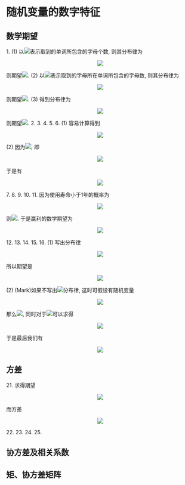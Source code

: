 <h1  id="随机变量的数字特征">随机变量的数字特征</h1>
<h2  id="数学期望">数学期望</h2>
1.
    (1) 以<img src="https://latex.codecogs.com/gif.latex?X"/>表示取到的单词所包含的字母个数, 则其分布律为
    <p align="center"><img src="https://latex.codecogs.com/gif.latex?&#x5C;begin{array}{c|cccc}			&#x5C;hline			X&amp;2&amp;3&amp;4&amp;9&#x5C;&#x5C;			&#x5C;hline			p_k&amp;&#x5C;frac{1}{8}&amp;&#x5C;frac{5}{8}&amp;&#x5C;frac{1}{8}&amp;&#x5C;frac{1}{8}&#x5C;&#x5C;			&#x5C;hline		&#x5C;end{array}"/></p>
	则期望<img src="https://latex.codecogs.com/gif.latex?E(X)=&#x5C;dfrac{15}{4}=3.75"/>.
    (2) 以<img src="https://latex.codecogs.com/gif.latex?Y"/>表示取到的字母所在单词所包含的字母数, 则其分布律为
        <p align="center"><img src="https://latex.codecogs.com/gif.latex?&#x5C;begin{array}{c|cccc}			&#x5C;hline			Y&amp;2&amp;3&amp;4&amp;9&#x5C;&#x5C;			&#x5C;hline			p_k&amp;&#x5C;frac{1}{15}&amp;&#x5C;frac{1}{2}&amp;&#x5C;frac{2}{15}&amp;&#x5C;frac{3}{10}&#x5C;&#x5C;			&#x5C;hline		&#x5C;end{array}"/></p>
	则期望<img src="https://latex.codecogs.com/gif.latex?E(Y)=&#x5C;dfrac{73}{15}=4.87"/>.
    (3) 得到分布律为
    <p align="center"><img src="https://latex.codecogs.com/gif.latex?&#x5C;begin{array}{c|ccccccccccc}			&#x5C;hline			X&amp;1&amp;2&amp;3&amp;4&amp;5&amp;7&amp;8&amp;9&amp;10&amp;11&amp;12&#x5C;&#x5C;			&#x5C;hline			p_k&amp;&#x5C;frac{1}{6}&amp;&#x5C;frac{1}{6}&amp;&#x5C;frac{1}{6}&amp;&#x5C;frac{1}{6}&amp;&#x5C;frac{1}{6}			&amp;&#x5C;frac{1}{36}&amp;&#x5C;frac{1}{36}&amp;&#x5C;frac{1}{36}&amp;&#x5C;frac{1}{36}&amp;&#x5C;frac{1}{36}&amp;&#x5C;frac{1}{36}&#x5C;&#x5C;			&#x5C;hline		&#x5C;end{array}"/></p>
	则期望<img src="https://latex.codecogs.com/gif.latex?E(X)=&#x5C;dfrac{49}{12}=4.08"/>.
2.
3.
4.
5.
6.
    (1) 容易计算得到
    <p align="center"><img src="https://latex.codecogs.com/gif.latex?&#x5C;begin{gather*}		E(X)=(-2)&#x5C;times 0.4+0&#x5C;times 0.3+2&#x5C;times 0.3=-0.2,&#x5C;&#x5C;		E(X^2)=(-2)^2&#x5C;times 0.4+0^2&#x5C;times 0.3+2^2&#x5C;times 0.3=2.8,&#x5C;&#x5C;		E(3X^2+5)=17&#x5C;times 0.4+5&#x5C;times 0.3+17&#x5C;times 0.3=13.4,&#x5C;&#x5C;		&#x5C;color{red}{{E(3X^2+5)=3E(X^2)+5=13.4}}.    &#x5C;end{gather*}"/></p>
    (2) 因为<img src="https://latex.codecogs.com/gif.latex?X&#x5C;sim&#x5C;pi(&#x5C;lambda)"/>, 即
	<p align="center"><img src="https://latex.codecogs.com/gif.latex?P&#x5C;{X=k&#x5C;}=&#x5C;frac{&#x5C;lambda^k&#x5C;text{e}^{-&#x5C;lambda}}{k!},&#x5C;quad k=0,1,2,&#x5C;ldots."/></p>
	于是有
	<p align="center"><img src="https://latex.codecogs.com/gif.latex?E[1&#x2F;(X+1)]=&#x5C;sum_{k=0}^&#x5C;infty &#x5C;frac{1}{k+1}&#x5C;cdot&#x5C;frac{&#x5C;lambda^k&#x5C;text{e}^{-&#x5C;lambda}}{k!}		=&#x5C;frac{&#x5C;text{e}^{-&#x5C;lambda}}{&#x5C;lambda}&#x5C;sum_{k=0}^&#x5C;infty &#x5C;frac{&#x5C;lambda^{k+1}}{(k+1)!}		=&#x5C;frac{&#x5C;text{e}^{-&#x5C;lambda}}{&#x5C;lambda}&#x5C;left(&#x5C;text{e}^&#x5C;lambda-1&#x5C;right)=&#x5C;frac{1-&#x5C;text{e}^{-&#x5C;lambda}}{&#x5C;lambda}."/></p>
7.
8.
9.
10.
11. 因为使用寿命小于1年的概率为
<p align="center"><img src="https://latex.codecogs.com/gif.latex?P&#x5C;{X&#x5C;leqslant 1&#x5C;}=&#x5C;int_0^1&#x5C;frac{1}{4}&#x5C;text{e}^{-x&#x2F;4}&#x5C;text{d} x=1-&#x5C;text{e}^{-1&#x2F;4},"/></p>
则<img src="https://latex.codecogs.com/gif.latex?P&#x5C;{X&gt;1&#x5C;}=&#x5C;text{e}^{-1&#x2F;4}"/>. 于是赢利的数学期望为
<p align="center"><img src="https://latex.codecogs.com/gif.latex?100&#x5C;times&#x5C;text{e}^{-1&#x2F;4}-&#x5C;color{red}{200}&#x5C;times(1-&#x5C;text{e}^{-1&#x2F;4})=33.6402."/></p>
12.
13.
14.
15.
16.
    (1) 写出分布律
    <p align="center"><img src="https://latex.codecogs.com/gif.latex?&#x5C;begin{array}{c|cccc}			&#x5C;hline			X &amp; 1 &amp; 2 &amp; &#x5C;cdots &amp;n&#x5C;&#x5C;			&#x5C;hline			p_k &amp; &#x5C;frac{1}{n} &amp; &#x5C;frac{n-1}{n}&#x5C;cdot&#x5C;frac{1}{n-1} &amp; &#x5C;cdots &amp;&#x5C;frac{1}{n}&#x5C;&#x5C;			&#x5C;hline		&#x5C;end{array}"/></p>
	所以期望是
	<p align="center"><img src="https://latex.codecogs.com/gif.latex?E(X)=&#x5C;sum_{i=1}^{n}i&#x5C;cdot &#x5C;frac{1}{n}=&#x5C;frac{n+1}{2}."/></p>
    (2) (Mark)如果不写出<img src="https://latex.codecogs.com/gif.latex?X"/>分布律, 这时可假设有随机变量
    <p align="center"><img src="https://latex.codecogs.com/gif.latex?&#x5C;begin{aligned}			X_1&amp;=1,&#x5C;&#x5C;			X_k&amp;=			&#x5C;begin{cases}				1, &amp;&#x5C;textrm{前}k-1&#x5C;textrm{次均未找到合适的钥匙};&#x5C;&#x5C;				0, &amp;&#x5C;textrm{前}k-1&#x5C;textrm{次中有一次试开成功}.			&#x5C;end{cases}			&#x5C;qquad k=2,3,&#x5C;ldots,n.		&#x5C;end{aligned}"/></p>
		那么<img src="https://latex.codecogs.com/gif.latex?E(X_1)=1"/>, 同时对于<img src="https://latex.codecogs.com/gif.latex?k=2,3,&#x5C;ldots, n"/>可以求得
        <p align="center"><img src="https://latex.codecogs.com/gif.latex?&#x5C;begin{gather*}			P&#x5C;{X_k=1&#x5C;}=&#x5C;frac{n-1}{n}&#x5C;cdot&#x5C;frac{n-2}{n-1}&#x5C;cdots&#x5C;frac{n-(k-1)}{n-k}=&#x5C;frac{n-k+1}{n},&#x5C;&#x5C;			E(X_k)=1&#x5C;cdot P&#x5C;{X_k=1&#x5C;}+0&#x5C;cdot P&#x5C;{X_k=0&#x5C;}=&#x5C;frac{n-k+1}{n}.			&#x5C;end{gather*}"/></p>
		于是最后我们有
		<p align="center"><img src="https://latex.codecogs.com/gif.latex?E(X)=1+&#x5C;sum_{k=2}^nE(X_k)=1+&#x5C;sum_{k=2}^n &#x5C;frac{n-k+1}{n}=&#x5C;frac{n+1}{2}."/></p>
  
<h2  id="方差">方差</h2>
21. 求得期望
<p align="center"><img src="https://latex.codecogs.com/gif.latex?E(X)=&#x5C;sum_{k=1}^{&#x5C;infty}k&#x5C;cdot p(1-p)^{k-1}=p&#x5C;sum_{k=1}^{&#x5C;infty}k(1-p)^{k-1}=&#x5C;frac{1}{p},"/></p>
而方差
<p align="center"><img src="https://latex.codecogs.com/gif.latex?&#x5C;begin{gather*}    E(X^2)=&#x5C;sum_{k=1}^{&#x5C;infty}k^2&#x5C;cdot p(1-p)^{k-1}=p&#x5C;sum_{k=1}^{&#x5C;infty}k^2&#x5C;cdot (1-p)^{k-1}    =p&#x5C;cdot&#x5C;frac{2-p}{p^3}=&#x5C;frac{2-p}{p^2},&#x5C;&#x5C;    D(X)=E(X^2)-[E(X)]^2=&#x5C;frac{1-p}{p^2}.&#x5C;end{gather*}"/></p>
22.
23.
24.
25.
<h2  id="协方差及相关系数">协方差及相关系数</h2>
<h2  id="矩-协方差矩阵">矩、协方差矩阵</h2>
  